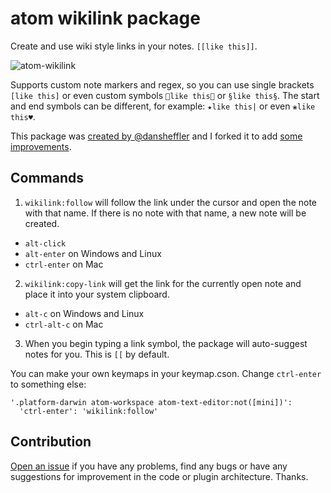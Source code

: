 # atom wikilink package

Create and use wiki style links in your notes. `[[like this]]`.

![atom-wikilink](https://cloud.githubusercontent.com/assets/9103375/20638603/9e1ca0f8-b360-11e6-988c-f11a89033d29.gif)

Supports custom note markers and regex, so you can use single brackets `[like this]` or even custom symbols `🔗like this🔗` or `§like this§`. The start and end symbols can be different, for example: `★like this|` or even `❀like this♥`.

This package was [created by @dansheffler](https://github.com/dansheffler/zettelkasten-wiki) and I forked it to add [some improvements](CHANGELOG.md).

## Commands

1. `wikilink:follow` will follow the link under the cursor and open the note with that name. If there is no note with that name, a new note will be created.
  * `alt-click`
  * `alt-enter` on Windows and Linux
  * `ctrl-enter` on Mac

2. `wikilink:copy-link` will get the link for the currently open note and place it into your system clipboard.
  * `alt-c` on Windows and Linux
  * `ctrl-alt-c` on Mac

3. When you begin typing a link symbol, the package will auto-suggest notes for you. This is `[[` by default.

You can make your own keymaps in your keymap.cson. Change `ctrl-enter` to something else:

```
'.platform-darwin atom-workspace atom-text-editor:not([mini])':
  'ctrl-enter': 'wikilink:follow'
```

## Contribution

[Open an issue](https://github.com/xHN35RQ/atom-wikilink/issues) if you have any problems, find any bugs or have any suggestions for improvement in the code or plugin architecture. Thanks.
